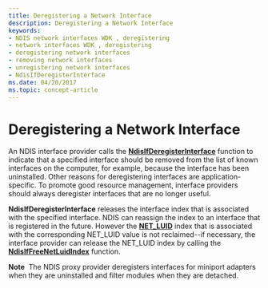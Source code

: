 ```yaml
---
title: Deregistering a Network Interface
description: Deregistering a Network Interface
keywords:
- NDIS network interfaces WDK , deregistering
- network interfaces WDK , deregistering
- deregistering network interfaces
- removing network interfaces
- unregistering network interfaces
- NdisIfDeregisterInterface
ms.date: 04/20/2017
ms.topic: concept-article
---
```


# Deregistering a Network Interface





An NDIS interface provider calls the [**NdisIfDeregisterInterface**](/windows-hardware/drivers/ddi/ndis/nf-ndis-ndisifderegisterinterface) function to indicate that a specified interface should be removed from the list of known interfaces on the computer, for example, because the interface has been uninstalled. Other reasons for deregistering interfaces are application-specific. To promote good resource management, interface providers should always deregister interfaces that are no longer useful.

**NdisIfDeregisterInterface** releases the interface index that is associated with the specified interface. NDIS can reassign the index to an interface that is registered in the future. However the [**NET\_LUID**](/windows/win32/api/ifdef/ns-ifdef-net_luid_lh) index that is associated with the corresponding NET\_LUID value is not reclaimed--if necessary, the interface provider can release the NET\_LUID index by calling the [**NdisIfFreeNetLuidIndex**](/windows-hardware/drivers/ddi/ndis/nf-ndis-ndisiffreenetluidindex) function.

**Note**  The NDIS proxy provider deregisters interfaces for miniport adapters when they are uninstalled and filter modules when they are detached.

 

 

